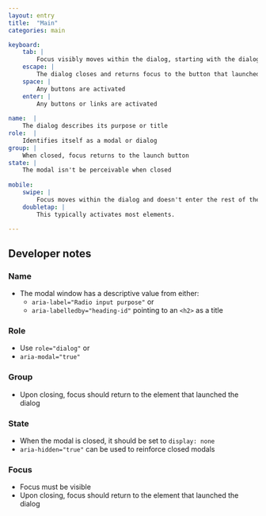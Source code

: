```yaml
---
layout: entry
title:  "Main"
categories: main

keyboard:
    tab: |
        Focus visibly moves within the dialog, starting with the dialog element itself and doesn't enter the rest of the page.
    escape: |
        The dialog closes and returns focus to the button that launched it
    space: |
        Any buttons are activated
    enter: |
        Any buttons or links are activated
    
name:  |
    The dialog describes its purpose or title
role:  |
    Identifies itself as a modal or dialog
group: |
    When closed, focus returns to the launch button
state: |
    The modal isn't be perceivable when closed
        
mobile:
    swipe: |
        Focus moves within the dialog and doesn't enter the rest of the page.
    doubletap: |
        This typically activates most elements.

---
```



## Developer notes

### Name
- The modal window has a descriptive value from either:
    - `aria-label="Radio input purpose"` or
    - `aria-labelledby="heading-id"` pointing to an `<h2>` as a title    

### Role
- Use `role="dialog"` or
- `aria-modal="true"`

### Group
- Upon closing, focus should return to the element that launched the dialog

### State
- When the modal is closed, it should be set to `display: none` 
- `aria-hidden="true"` can be used to reinforce closed modals

### Focus
- Focus must be visible
- Upon closing, focus should return to the element that launched the dialog


